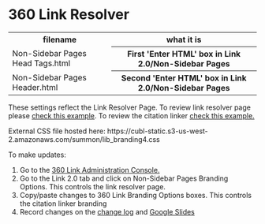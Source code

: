 # 360 Link Resolver
<table>
  <tr><th>filename</th><th>what it is</th></tr>
  <tr><td>Non-Sidebar Pages Head Tags.html</th><th>First 'Enter HTML' box in Link 2.0/Non-Sidebar Pages</td></tr>
  <tr><td>Non-Sidebar Pages Header.html</th><th>Second 'Enter HTML' box in Link 2.0/Non-Sidebar Pages</td></tr>
  </table>
<p>These settings reflect the Link Resolver Page. To review link resolver page please <a href="https://rp8jq9jy4s.search.serialssolutions.com/?id=doi:10.1080%2F03081077708934768&sid=literatum%3Atandf&genre=article&aulast=ROSEN&date=1977&atitle=COMPLEXITY+AS+A+SYSTEM+PROPERTY%E2%80%A0&jtitle=International+Journal+of+General+Systems&title=International+Journal+of+General+Systems&volume=3&issue=4&spage=227&epage=232&issn=0308-1079">check this example</a>. To review the citation linker <a href="http://rp8jq9jy4s.search.serialssolutions.com.colorado.idm.oclc.org/?url_ver=Z39.88-2004">check this example.</a></p>
<p>External CSS file hosted here: https://cubl-static.s3-us-west-2.amazonaws.com/summon/lib_branding4.css </p>
To make updates:<br>
<ol><li>Go to the <a href="https://clientcenter.serialssolutions.com/CC/Login/Default.aspx">360 Link Administration Console.</a></li>
  <li>Go to the Link 2.0 tab and click on Non-Sidebar Pages Branding Options. This controls the link resolver page.</li>
  <li>Copy/paste changes to 360 Link Branding Options boxes. This controls the citation linker branding</li>
  <li> Record changes on the <a href="https://docs.google.com/document/d/1tUjRhy6rih3uO4LhuL2o63uUrEuG4FqG8lBeOzNHqBw/edit#">change log</a> and <a href="https://docs.google.com/presentation/d/1De2QAhIhXcG_FM_wzXXnzWJLZKiVM6tGHJZJcS0wtRU/edit?usp=sharing">Google Slides</a></li>
  </ol>
